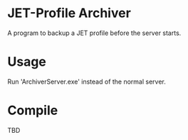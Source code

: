 # JET-Profile Archiver
A program to backup a JET profile before the server starts.

# Usage
Run 'ArchiverServer.exe' instead of the normal server.

# Compile

TBD
